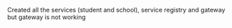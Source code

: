 Created all the services (student and school), service registry and gateway but gateway is not working
